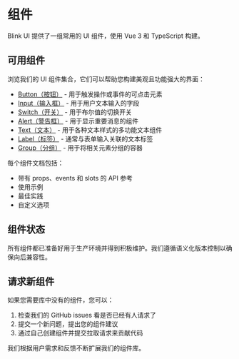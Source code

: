 # 组件

Blink UI 提供了一组常用的 UI 组件，使用 Vue 3 和 TypeScript 构建。

## 可用组件

浏览我们的 UI 组件集合，它们可以帮助您构建美观且功能强大的界面：

- [Button（按钮）](./button) - 用于触发操作或事件的可点击元素
- [Input（输入框）](./input) - 用于用户文本输入的字段
- [Switch（开关）](./switch) - 用于布尔值的切换开关
- [Alert（警告框）](./alert) - 用于显示重要消息的组件
- [Text（文本）](./text) - 用于各种文本样式的多功能文本组件
- [Label（标签）](./label) - 通常与表单输入关联的文本标签
- [Group（分组）](./group) - 用于将相关元素分组的容器

每个组件文档包括：

- 带有 props、events 和 slots 的 API 参考
- 使用示例
- 最佳实践
- 自定义选项

## 组件状态

所有组件都已准备好用于生产环境并得到积极维护。我们遵循语义化版本控制以确保向后兼容性。

## 请求新组件

如果您需要库中没有的组件，您可以：

1. 检查我们的 GitHub issues 看是否已经有人请求了
2. 提交一个新问题，提出您的组件建议
3. 通过自己创建组件并提交拉取请求来贡献代码

我们根据用户需求和反馈不断扩展我们的组件库。
